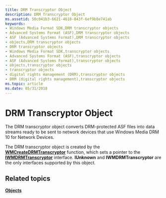 ```yaml
---
title: DRM Transcryptor Object
description: DRM Transcryptor Object
ms.assetid: 50c041b3-6621-4618-843f-6ef9b8e741ab
keywords:
- Windows Media Format SDK,DRM transcryptor objects
- Advanced Systems Format (ASF),DRM transcryptor objects
- ASF (Advanced Systems Format),DRM transcryptor objects
- objects,DRM transcryptor objects
- DRM transcryptor objects
- Windows Media Format SDK,transcryptor objects
- Advanced Systems Format (ASF),transcryptor objects
- ASF (Advanced Systems Format),transcryptor objects
- objects,transcryptor objects
- transcryptor objects
- digital rights management (DRM),transcryptor objects
- DRM (digital rights management),transcryptor objects
ms.topic: article
ms.date: 05/31/2018
---
```


# DRM Transcryptor Object

The DRM transcryptor object converts DRM-protected ASF files into data streams ready to be sent to network devices that use Windows Media DRM 10 for Network Devices.

The DRM transcryptor object is created by the [**WMCreateDRMTranscryptor**](/windows/desktop/api/Wmsdkidl/nf-wmsdkidl-wmcreatedrmtranscryptor) function, which sets a pointer to the [**IWMDRMTranscryptor**](/windows/desktop/api/wmsdkidl/nn-wmsdkidl-iwmdrmtranscryptor) interface. **IUnknown** and **IWMDRMTranscryptor** are the only interfaces supported by this object.

## Related topics

<dl> <dt>

[**Objects**](objects.md)
</dt> </dl>

 

 




